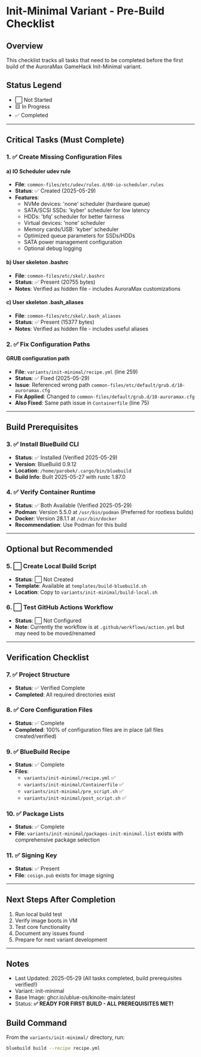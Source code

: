 # Init-Minimal Variant - Pre-Build Checklist

## Overview
This checklist tracks all tasks that need to be completed before the first build of the AuroraMax GameHack Init-Minimal variant.

## Status Legend
- ⬜ Not Started
- 🟨 In Progress
- ✅ Completed

---

## Critical Tasks (Must Complete)

### 1. ✅ Create Missing Configuration Files

#### a) IO Scheduler udev rule
- **File**: `common-files/etc/udev/rules.d/60-io-scheduler.rules`
- **Status**: ✅ Created (2025-05-29)
- **Features**:
  - NVMe devices: 'none' scheduler (hardware queue)
  - SATA/SCSI SSDs: 'kyber' scheduler for low latency
  - HDDs: 'bfq' scheduler for better fairness
  - Virtual devices: 'none' scheduler
  - Memory cards/USB: 'kyber' scheduler
  - Optimized queue parameters for SSDs/HDDs
  - SATA power management configuration
  - Optional debug logging

#### b) User skeleton .bashrc
- **File**: `common-files/etc/skel/.bashrc`
- **Status**: ✅ Present (20755 bytes)
- **Notes**: Verified as hidden file - includes AuroraMax customizations

#### c) User skeleton .bash_aliases
- **File**: `common-files/etc/skel/.bash_aliases`
- **Status**: ✅ Present (15377 bytes)
- **Notes**: Verified as hidden file - includes useful aliases

### 2. ✅ Fix Configuration Paths

#### GRUB configuration path
- **File**: `variants/init-minimal/recipe.yml` (line 259)
- **Status**: ✅ Fixed (2025-05-29)
- **Issue**: Referenced wrong path `common-files/etc/default/grub.d/10-auroramax.cfg`
- **Fix Applied**: Changed to `common-files/default/grub.d/10-auroramax.cfg`
- **Also Fixed**: Same path issue in `Containerfile` (line 75)

---

## Build Prerequisites

### 3. ✅ Install BlueBuild CLI
- **Status**: ✅ Installed (Verified 2025-05-29)
- **Version**: BlueBuild 0.9.12
- **Location**: `/home/parobek/.cargo/bin/bluebuild`
- **Build Info**: Built 2025-05-27 with rustc 1.87.0

### 4. ✅ Verify Container Runtime
- **Status**: ✅ Both Available (Verified 2025-05-29)
- **Podman**: Version 5.5.0 at `/usr/bin/podman` (Preferred for rootless builds)
- **Docker**: Version 28.1.1 at `/usr/bin/docker`
- **Recommendation**: Use Podman for this build

---

## Optional but Recommended

### 5. ⬜ Create Local Build Script
- **Status**: ⬜ Not Created
- **Template**: Available at `templates/build-bluebuild.sh`
- **Location**: Copy to `variants/init-minimal/build-local.sh`

### 6. ⬜ Test GitHub Actions Workflow
- **Status**: ⬜ Not Configured
- **Note**: Currently the workflow is at `.github/workflows/action.yml` but may need to be moved/renamed

---

## Verification Checklist

### 7. ✅ Project Structure
- **Status**: ✅ Verified Complete
- **Completed**: All required directories exist

### 8. ✅ Core Configuration Files
- **Status**: ✅ Complete
- **Completed**: 100% of configuration files are in place (all files created/verified)

### 9. ✅ BlueBuild Recipe
- **Status**: ✅ Complete
- **Files**: 
  - `variants/init-minimal/recipe.yml` ✅
  - `variants/init-minimal/Containerfile` ✅
  - `variants/init-minimal/pre_script.sh` ✅
  - `variants/init-minimal/post_script.sh` ✅

### 10. ✅ Package Lists
- **Status**: ✅ Complete
- **File**: `variants/init-minimal/packages-init-minimal.list` exists with comprehensive package selection

### 11. ✅ Signing Key
- **Status**: ✅ Present
- **File**: `cosign.pub` exists for image signing

---

## Next Steps After Completion

1. Run local build test
2. Verify image boots in VM
3. Test core functionality
4. Document any issues found
5. Prepare for next variant development

---

## Notes
- Last Updated: 2025-05-29 (All tasks completed, build prerequisites verified!)
- Variant: init-minimal
- Base Image: ghcr.io/ublue-os/kinoite-main:latest
- Status: **✅ READY FOR FIRST BUILD - ALL PREREQUISITES MET!**

## Build Command
From the `variants/init-minimal/` directory, run:
```bash
bluebuild build --recipe recipe.yml
```